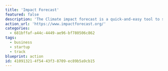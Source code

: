 ```yaml
---
title: 'Impact Forecast'
featured: false
description: 'The Climate impact forecast is a quick-and-easy tool to see and improve the carbon footprint of business ideas in the startup phase, and a stepping stone towards more meticulous life cycle assessment for established companies.'
action_url: 'https://www.impactforecast.org/'
categories:
  - 681bffaf-a44c-4449-ae96-bf780506c862
tags:
  - business
  - startup
  - track
blueprint: action
id: 41091321-4f54-43f3-8709-ec89b5a9cb15
---
```

